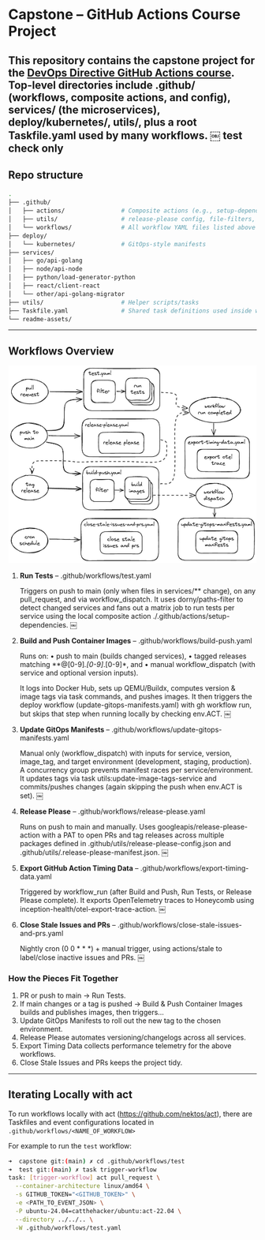 # Capstone – GitHub Actions Course Project

This repository contains the capstone project for the [DevOps Directive GitHub Actions course](https://github.com/sidpalas/devops-directive-github-actions-course). Top-level directories include .github/ (workflows, composite actions, and config), services/ (the microservices), deploy/kubernetes/, utils/, plus a root Taskfile.yaml used by many workflows.  ￼
test check only
---

## Repo structure

```bash
.
├── .github/
│   ├── actions/                # Composite actions (e.g., setup-dependencies)
│   ├── utils/                  # release-please config, file-filters, etc.
│   └── workflows/              # All workflow YAML files listed above
├── deploy/
│   └── kubernetes/             # GitOps-style manifests
├── services/
│   ├── go/api-golang
│   ├── node/api-node
│   ├── python/load-generator-python
│   ├── react/client-react
│   └── other/api-golang-migrator
├── utils/                      # Helper scripts/tasks
├── Taskfile.yaml               # Shared task definitions used inside workflows
└── readme-assets/
```

---

## Workflows Overview

![](./readme-assets/workflow-diagram.jpg)

1. **Run Tests** – .github/workflows/test.yaml

    Triggers on push to main (only when files in services/** change), on any pull_request, and via workflow_dispatch. It uses dorny/paths-filter to detect changed services and fans out a matrix job to run tests per service using the local composite action ./.github/actions/setup-dependencies.  ￼

2. **Build and Push Container Images** – .github/workflows/build-push.yaml

    Runs on:
      •	push to main (builds changed services),
      •	tagged releases matching **@[0-9]*.[0-9]*.[0-9]*, and
      •	manual workflow_dispatch (with service and optional version inputs).

    It logs into Docker Hub, sets up QEMU/Buildx, computes version & image tags via task commands, and pushes images. It then triggers the deploy workflow (update-gitops-manifests.yaml) with gh workflow run, but skips that step when running locally by checking env.ACT.  ￼

3. **Update GitOps Manifests** – .github/workflows/update-gitops-manifests.yaml

    Manual only (workflow_dispatch) with inputs for service, version, image_tag, and target environment (development, staging, production). A concurrency group prevents manifest races per service/environment. It updates tags via task utils:update-image-tags-service and commits/pushes changes (again skipping the push when env.ACT is set).  ￼

4. **Release Please** – .github/workflows/release-please.yaml

    Runs on push to main and manually. Uses googleapis/release-please-action with a PAT to open PRs and tag releases across multiple packages defined in .github/utils/release-please-config.json and .github/utils/.release-please-manifest.json.  ￼

5. **Export GitHub Action Timing Data** – .github/workflows/export-timing-data.yaml

    Triggered by workflow_run (after Build and Push, Run Tests, or Release Please complete). It exports OpenTelemetry traces to Honeycomb using inception-health/otel-export-trace-action.  ￼

6. **Close Stale Issues and PRs** – .github/workflows/close-stale-issues-and-prs.yaml

    Nightly cron (0 0 * * *) + manual trigger, using actions/stale to label/close inactive issues and PRs.  ￼

### How the Pieces Fit Together
1.	PR or push to main → Run Tests.
2.	If main changes or a tag is pushed → Build & Push Container Images builds and publishes images, then triggers…
3.	Update GitOps Manifests to roll out the new tag to the chosen environment.
4.	Release Please automates versioning/changelogs across all services.
5.	Export Timing Data collects performance telemetry for the above workflows.
6.	Close Stale Issues and PRs keeps the project tidy.

---

## Iterating Locally with act

To run workflows locally with act (https://github.com/nektos/act), there are Taskfiles and event configurations located in `.github/workflows/<NAME_OF_WORKFLOW>`

For example to run the `test` workflow:

```bash
➜  capstone git:(main) ✗ cd .github/workflows/test
➜  test git:(main) ✗ task trigger-workflow 
task: [trigger-workflow] act pull_request \
  --container-architecture linux/amd64 \
  -s GITHUB_TOKEN="<GITHUB_TOKEN>" \
  -e <PATH_TO_EVENT_JSON> \
  -P ubuntu-24.04=catthehacker/ubuntu:act-22.04 \
  --directory ../../.. \
  -W .github/workflows/test.yaml
```


